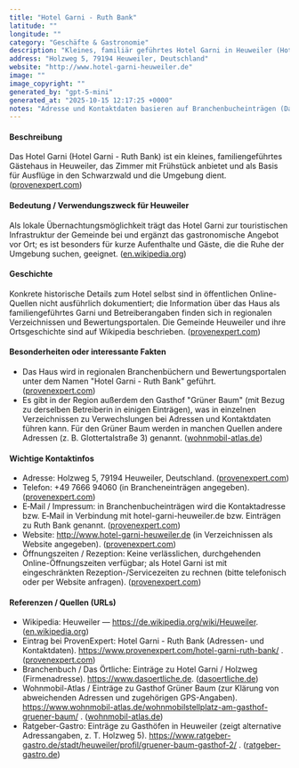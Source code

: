 ```yaml
---
title: "Hotel Garni - Ruth Bank"
latitude: ""
longitude: ""
category: "Geschäfte & Gastronomie"
description: "Kleines, familiär geführtes Hotel Garni in Heuweiler (Hotel Garni Ruth Bank) mit Frühstücksangebot und wenigen Zimmern."
address: "Holzweg 5, 79194 Heuweiler, Deutschland"
website: "http://www.hotel-garni-heuweiler.de"
image: ""
image_copyright: ""
generated_by: "gpt-5-mini"
generated_at: "2025-10-15 12:17:25 +0000"
notes: "Adresse und Kontaktdaten basieren auf Branchenbucheinträgen (Das Örtliche, ProvenExpert u. a.). Online-Quellen zeigen teilweise unterschiedliche Einträge für 'Grüner Baum' (Glottertalstraße 3) und 'Hotel Garni / Hotel Garni - Ruth Bank' (Holzweg 5). Auf Anfrage kann ich versuchen, exakte Geo-Koordinaten mit weiterführender Geokodierung zu ermitteln; beim ersten Versuch mit Mapbox wurde kein eindeutiger Eintrag für Holzweg 5 zurückgegeben, daher sind die Koordinatenfelder leer gelassen worden. Kein verlässlicher Direktlink zu einem Bild des Hotels in geeigneter Auflösung gefunden."
---
```


#### Beschreibung
Das Hotel Garni (Hotel Garni - Ruth Bank) ist ein kleines, familiengeführtes Gästehaus in Heuweiler, das Zimmer mit Frühstück anbietet und als Basis für Ausflüge in den Schwarzwald und die Umgebung dient. ([provenexpert.com](https://www.provenexpert.com/hotel-garni-ruth-bank/?utm_source=openai))

#### Bedeutung / Verwendungszweck für Heuweiler
Als lokale Übernachtungsmöglichkeit trägt das Hotel Garni zur touristischen Infrastruktur der Gemeinde bei und ergänzt das gastronomische Angebot vor Ort; es ist besonders für kurze Aufenthalte und Gäste, die die Ruhe der Umgebung suchen, geeignet. ([en.wikipedia.org](https://en.wikipedia.org/wiki/Heuweiler?utm_source=openai))

#### Geschichte
Konkrete historische Details zum Hotel selbst sind in öffentlichen Online-Quellen nicht ausführlich dokumentiert; die Information über das Haus als familiengeführtes Garni und Betreiberangaben finden sich in regionalen Verzeichnissen und Bewertungsportalen. Die Gemeinde Heuweiler und ihre Ortsgeschichte sind auf Wikipedia beschrieben. ([provenexpert.com](https://www.provenexpert.com/hotel-garni-ruth-bank/?utm_source=openai))

#### Besonderheiten oder interessante Fakten
- Das Haus wird in regionalen Branchenbüchern und Bewertungsportalen unter dem Namen "Hotel Garni - Ruth Bank" geführt. ([provenexpert.com](https://www.provenexpert.com/hotel-garni-ruth-bank/?utm_source=openai))  
- Es gibt in der Region außerdem den Gasthof "Grüner Baum" (mit Bezug zu derselben Betreiberin in einigen Einträgen), was in einzelnen Verzeichnissen zu Verwechslungen bei Adressen und Kontaktdaten führen kann. Für den Grüner Baum werden in manchen Quellen andere Adressen (z. B. Glottertalstraße 3) genannt. ([wohnmobil-atlas.de](https://www.wohnmobil-atlas.de/wohnmobilstellplatz-am-gasthof-gruener-baum/?utm_source=openai))

#### Wichtige Kontaktinfos
- Adresse: Holzweg 5, 79194 Heuweiler, Deutschland. ([provenexpert.com](https://www.provenexpert.com/hotel-garni-ruth-bank/?utm_source=openai))  
- Telefon: +49 7666 94060 (in Brancheneinträgen angegeben). ([provenexpert.com](https://www.provenexpert.com/hotel-garni-ruth-bank/?utm_source=openai))  
- E‑Mail / Impressum: in Branchenbucheinträgen wird die Kontaktadresse bzw. E‑Mail in Verbindung mit hotel-garni-heuweiler.de bzw. Einträgen zu Ruth Bank genannt. ([provenexpert.com](https://www.provenexpert.com/hotel-garni-ruth-bank/?utm_source=openai))  
- Website: http://www.hotel-garni-heuweiler.de (in Verzeichnissen als Website angegeben). ([provenexpert.com](https://www.provenexpert.com/hotel-garni-ruth-bank/?utm_source=openai))  
- Öffnungszeiten / Rezeption: Keine verlässlichen, durchgehenden Online-Öffnungszeiten verfügbar; als Hotel Garni ist mit eingeschränkten Rezeption-/Servicezeiten zu rechnen (bitte telefonisch oder per Website anfragen). ([provenexpert.com](https://www.provenexpert.com/hotel-garni-ruth-bank/?utm_source=openai))

#### Referenzen / Quellen (URLs)
- Wikipedia: Heuweiler — https://de.wikipedia.org/wiki/Heuweiler. ([en.wikipedia.org](https://en.wikipedia.org/wiki/Heuweiler?utm_source=openai))  
- Eintrag bei ProvenExpert: Hotel Garni - Ruth Bank (Adressen- und Kontaktdaten). https://www.provenexpert.com/hotel-garni-ruth-bank/ . ([provenexpert.com](https://www.provenexpert.com/hotel-garni-ruth-bank/?utm_source=openai))  
- Branchenbuch / Das Örtliche: Einträge zu Hotel Garni / Holzweg (Firmenadresse). https://www.dasoertliche.de. ([dasoertliche.de](https://www.dasoertliche.de/Themen/Ruth/Denzlingen.html?utm_source=openai))  
- Wohnmobil-Atlas / Einträge zu Gasthof Grüner Baum (zur Klärung von abweichenden Adressen und zugehörigen GPS-Angaben). https://www.wohnmobil-atlas.de/wohnmobilstellplatz-am-gasthof-gruener-baum/ . ([wohnmobil-atlas.de](https://www.wohnmobil-atlas.de/wohnmobilstellplatz-am-gasthof-gruener-baum/?utm_source=openai))  
- Ratgeber-Gastro: Einträge zu Gasthöfen in Heuweiler (zeigt alternative Adressangaben, z. T. Holzweg 5). https://www.ratgeber-gastro.de/stadt/heuweiler/profil/gruener-baum-gasthof-2/ . ([ratgeber-gastro.de](https://www.ratgeber-gastro.de/stadt/heuweiler/profil/gruener-baum-gasthof-2/?utm_source=openai))